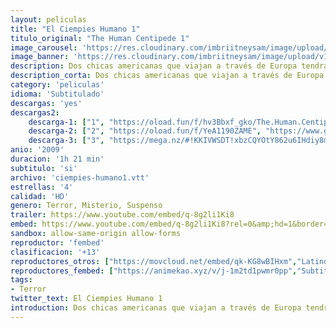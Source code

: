 ```yaml
---
layout: peliculas
title: "El Ciempies Humano 1"
titulo_original: "The Human Centipede 1"
image_carousel: 'https://res.cloudinary.com/imbriitneysam/image/upload/v1544227672/cien-poster-min.jpg'
image_banner: 'https://res.cloudinary.com/imbriitneysam/image/upload/v1544227672/cien-banner-min.jpg'
description: Dos chicas americanas que viajan a través de Europa tendrán una avería en el coche en mitad de unos bosques en Alemania. Buscando ayuda llegarán a una casa aislada y al día siguiente despertarán atrapadas en un tétrico sótano de un hospital junto a un hombre japonés. Poco después descubrirán que un alemán de avanzada edad que anteriormente era un cirujano especializado en separar a gemelos siameses. Sin embargo, para ellos tiene otro plan… a ellos quiere unirlos en una terrible operación.
description_corta: Dos chicas americanas que viajan a través de Europa tendrán una avería en el coche en mitad de unos bosques en Alemania. Buscando ayuda llegarán a una casa aislada y al día siguiente despertarán atrapadas en un tétrico sótano de un...
category: 'peliculas'
idioma: 'Subtitulado'
descargas: 'yes'
descargas2:
    descarga-1: ["1", "https://oload.fun/f/hv3Bbxf_gko/The.Human.Centipede.First.Sequence.2009.720.BDRip.subesp.mp4", "https://www.google.com/s2/favicons?domain=openload.co","OpenLoad","https://res.cloudinary.com/imbriitneysam/image/upload/v1541473684/mexico.png", "Latino", "HD"]
    descarga-2: ["2", "https://oload.fun/f/YeA1190ZAME", "https://www.google.com/s2/favicons?domain=openload.co","OpenLoad","https://res.cloudinary.com/imbriitneysam/image/upload/v1541473684/mexico.png", "Latino", "HD"]
    descarga-3: ["3", "https://mega.nz/#!KKIVWSDT!xbzCQYOtY862u6IHdiy8mPaj2quIvxsxR-gpAqiv7vU", "https://www.google.com/s2/favicons?domain=mega.nz","Mega","https://res.cloudinary.com/imbriitneysam/image/upload/v1541473684/mexico.png", "Latino", "HD"]
anio: '2009'
duracion: '1h 21 min'
subtitulo: 'si'
archivo: 'ciempies-humano1.vtt'
estrellas: '4'
calidad: 'HD'
genero: Terror, Misterio, Suspenso
trailer: https://www.youtube.com/embed/q-8g2li1Ki8
embed: https://www.youtube.com/embed/q-8g2li1Ki8?rel=0&amp;hd=1&border=0&wmode=opaque&enablejsapi=1&modestbranding=1&controls=1&showinfo=1
sandbox: allow-same-origin allow-forms
reproductor: 'fembed'
clasificacion: '+13'
reproductores_otros: ["https://movcloud.net/embed/qk-KG8wBIHxm","Latino"]
reproductores_fembed: ["https://animekao.xyz/v/j-1m2td1pwmr0pp","Subtitulado","https://pelispng.online/v/5jv4xkmlrx9","Subtitulado"]
tags:
- Terror
twitter_text: El Ciempies Humano 1
introduction: Dos chicas americanas que viajan a través de Europa tendrán una avería en el coche en mitad de unos bosques en Alemania. Buscando ayuda llegarán a una casa aislada y al día siguiente despertarán atrapadas en un tétrico sótano de un...
---
```



 







